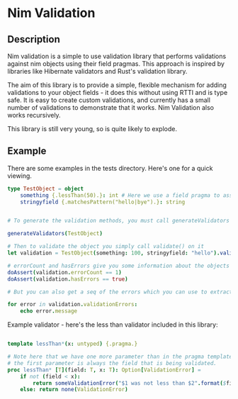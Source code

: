 # Nim Validation

## Description
Nim validation is a simple to use validation library that performs validations against nim objects using their field pragmas. This approach is inspired by libraries like Hibernate validators and Rust's validation library.

The aim of this library is to provide a simple, flexible mechanism for adding validations to your object fields - it does this without using RTTI and is type safe. It is easy to create custom validations, and currently has a small number of validations to demonstrate that it works. Nim Validation also works recursively.

This library is still very young, so is quite likely to explode. 

## Example
There are some examples in the tests directory. Here's one for a quick viewing.

```nim
type TestObject = object
    something {.lessThan(50).}: int # Here we use a field pragma to assert that this field should be less than 50
    stringyfield {.matchesPattern("hello|bye").}: string


# To generate the validation methods, you must call generateValidators on your type:

generateValidators(TestObject) 

# Then to validate the object you simply call validate() on it
let validation = TestObject(something: 100, stringyfield: "hello").validate()

# errorCount and hasErrors give you some information about the objects
doAssert(validation.errorCount == 1)
doAssert(validation.hasErrors == true)

# But you can also get a seq of the errors which you can use to extract messages to do with the errors

for error in validation.validationErrors:
    echo error.message

```

Example validator - here's the less than validator included in this library:

```nim

template lessThan*(x: untyped) {.pragma.}

# Note here that we have one more parameter than in the pragma template.
# the first parameter is always the field that is being validated.
proc lessThan* [T](field: T, x: T): Option[ValidationError] = 
    if not (field < x):
        return someValidationError("$1 was not less than $2".format($field, $x))
    else: return none(ValidationError)

```